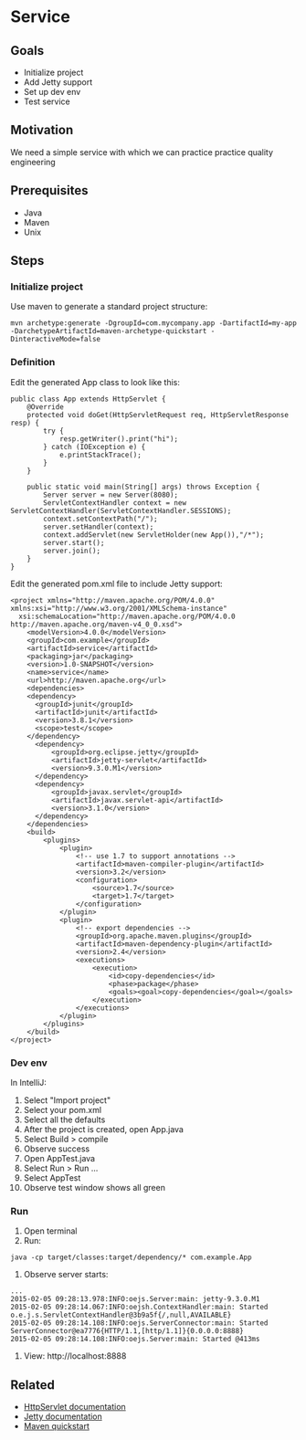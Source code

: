 # Service

## Goals

* Initialize project
* Add Jetty support
* Set up dev env
* Test service

## Motivation

We need a simple service with which we can practice practice quality engineering

## Prerequisites

* Java
* Maven
* Unix

## Steps

### Initialize project

Use maven to generate a standard project structure:

```
mvn archetype:generate -DgroupId=com.mycompany.app -DartifactId=my-app -DarchetypeArtifactId=maven-archetype-quickstart -DinteractiveMode=false
```

### Definition

Edit the generated App class to look like this:

```
public class App extends HttpServlet {
    @Override
    protected void doGet(HttpServletRequest req, HttpServletResponse resp) {
        try {
            resp.getWriter().print("hi");
        } catch (IOException e) {
            e.printStackTrace();
        }
    }

    public static void main(String[] args) throws Exception {
        Server server = new Server(8080);
        ServletContextHandler context = new ServletContextHandler(ServletContextHandler.SESSIONS);
        context.setContextPath("/");
        server.setHandler(context);
        context.addServlet(new ServletHolder(new App()),"/*");
        server.start();
        server.join();
    }
}
```

Edit the generated pom.xml file to include Jetty support:

```
<project xmlns="http://maven.apache.org/POM/4.0.0" xmlns:xsi="http://www.w3.org/2001/XMLSchema-instance"
  xsi:schemaLocation="http://maven.apache.org/POM/4.0.0 http://maven.apache.org/maven-v4_0_0.xsd">
	<modelVersion>4.0.0</modelVersion>
	<groupId>com.example</groupId>
	<artifactId>service</artifactId>
	<packaging>jar</packaging>
	<version>1.0-SNAPSHOT</version>
	<name>service</name>
	<url>http://maven.apache.org</url>
	<dependencies>
	<dependency>
	  <groupId>junit</groupId>
	  <artifactId>junit</artifactId>
	  <version>3.8.1</version>
	  <scope>test</scope>
	</dependency>
	  <dependency>
	      <groupId>org.eclipse.jetty</groupId>
	      <artifactId>jetty-servlet</artifactId>
	      <version>9.3.0.M1</version>
	  </dependency>
	  <dependency>
	      <groupId>javax.servlet</groupId>
	      <artifactId>javax.servlet-api</artifactId>
	      <version>3.1.0</version>
	  </dependency>
	</dependencies>
	<build>
	    <plugins>
	        <plugin>
	        	<!-- use 1.7 to support annotations -->
	            <artifactId>maven-compiler-plugin</artifactId>
	            <version>3.2</version>
	            <configuration>
	                <source>1.7</source>
	                <target>1.7</target>
	            </configuration>
	        </plugin>
	        <plugin>
	        	<!-- export dependencies -->
	            <groupId>org.apache.maven.plugins</groupId>
	            <artifactId>maven-dependency-plugin</artifactId>
	            <version>2.4</version>
	            <executions>
	                <execution>
	                    <id>copy-dependencies</id>
	                    <phase>package</phase>
	                    <goals><goal>copy-dependencies</goal></goals>
	                </execution>
	            </executions>
	        </plugin>
	    </plugins>
	</build>
</project>

```

### Dev env

In IntelliJ:
1. Select "Import project" 
1. Select your pom.xml
1. Select all the defaults
1. After the project is created, open App.java
1. Select Build > compile
1. Observe success
1. Open AppTest.java
1. Select Run > Run ...
1. Select AppTest
1. Observe test window shows all green

### Run

1. Open terminal
1. Run:

```
java -cp target/classes:target/dependency/* com.example.App
```

1. Observe server starts:

```
...
2015-02-05 09:28:13.978:INFO:oejs.Server:main: jetty-9.3.0.M1
2015-02-05 09:28:14.067:INFO:oejsh.ContextHandler:main: Started o.e.j.s.ServletContextHandler@3b9a5f{/,null,AVAILABLE}
2015-02-05 09:28:14.108:INFO:oejs.ServerConnector:main: Started ServerConnector@ea7776{HTTP/1.1,[http/1.1]}{0.0.0.0:8888}
2015-02-05 09:28:14.108:INFO:oejs.Server:main: Started @413ms
```

1. View: http://localhost:8888

## Related

* [HttpServlet documentation](http://docs.oracle.com/cd/E17802_01/products/products/servlet/2.5/docs/servlet-2_5-mr2/javax/servlet/http/HttpServlet.html)
* [Jetty documentation](http://www.eclipse.org/jetty/documentation/current/)
* [Maven quickstart](http://maven.apache.org/guides/getting-started/maven-in-five-minutes.html)